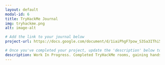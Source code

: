 ```yaml
---
layout: default
modal-id: 6
title: TryHackMe Journal
img: tryhackme.png
alt: image-alt

# Add the link to your journal below
project-url: https://docs.google.com/document/d/1iaiPhgF7pow_S3Sa3IThi5OsOrrjbtjD/edit?usp=sharing&ouid=108484614801260594311&rtpof=true&sd=true

# Once you've completed your project, update the 'description' below to this one: Completed 17 TryHackMe rooms, gaining hands-on skills in Linux and Windows fundamentals, log analysis, network troubleshooting with Wireshark, and incident handling with Splunk.
description: Work In Progress. Completed TryHackMe rooms, gaining hands-on skills in Linux and Windows fundamentals, log analysis, network troubleshooting with Wireshark, and incident handling with Splunk.
---
```


